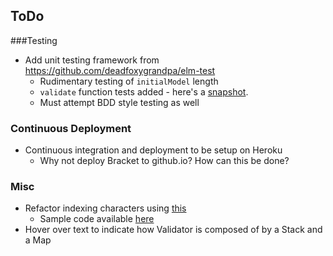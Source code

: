 ## ToDo

###Testing
- Add unit testing framework from https://github.com/deadfoxygrandpa/elm-test
	- Rudimentary testing of `initialModel` length
	- `validate` function tests added - here's a [snapshot](img/unitTests.png).
	- Must attempt BDD style testing as well 


### Continuous Deployment
- Continuous integration and deployment to be setup on Heroku
	- Why not deploy Bracket to github.io? How can this be done? 

### Misc
- Refactor indexing characters using [this](http://stackoverflow.com/questions/37281332/elm-code-for-splitting-a-string-into-list-of-tuples-containing-character-and-its/37281604#37281604)
  - Sample code available [here](markdown/indexedCharacters.elm.md)
- Hover over text to indicate how Validator is composed of by a Stack and a Map
